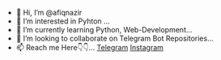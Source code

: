- 👋 Hi, I’m @afiqnazir
- 👀 I’m interested in Pyhton ...
- 🌱 I’m currently learning Python, Web-Development...
- 💞️ I’m looking to collaborate on Telegram Bot Repositories...
- 📫 Reach me Here👇👇...
[Telegram](https://telegram.me/your_daddy_broo)
[Instagram](https://instagram.com/afiq_sam_/)

